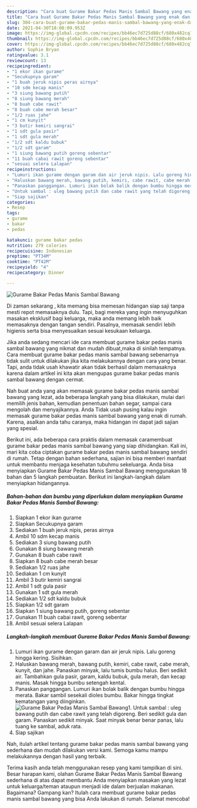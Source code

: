 ```yaml
---
description: "Cara buat Gurame Bakar Pedas Manis Sambal Bawang yang enak dan Mudah Dibuat"
title: "Cara buat Gurame Bakar Pedas Manis Sambal Bawang yang enak dan Mudah Dibuat"
slug: 304-cara-buat-gurame-bakar-pedas-manis-sambal-bawang-yang-enak-dan-mudah-dibuat
date: 2021-04-30T18:08:09.953Z
image: https://img-global.cpcdn.com/recipes/bb46ec7d725d88cf/680x482cq70/gurame-bakar-pedas-manis-sambal-bawang-foto-resep-utama.jpg
thumbnail: https://img-global.cpcdn.com/recipes/bb46ec7d725d88cf/680x482cq70/gurame-bakar-pedas-manis-sambal-bawang-foto-resep-utama.jpg
cover: https://img-global.cpcdn.com/recipes/bb46ec7d725d88cf/680x482cq70/gurame-bakar-pedas-manis-sambal-bawang-foto-resep-utama.jpg
author: Sophie Bryan
ratingvalue: 3.1
reviewcount: 13
recipeingredient:
- "1 ekor ikan gurame"
- "Secukupnya garam"
- "1 buah jeruk nipis peras airnya"
- "10 sdm kecap manis"
- "3 siung bawang putih"
- "8 siung bawang merah"
- "8 buah cabe rawit"
- "8 buah cabe merah besar"
- "1/2 ruas jahe"
- "1 cm kunyit"
- "3 butir kemiri sangrai"
- "1 sdt gula pasir"
- "1 sdt gula merah"
- "1/2 sdt kaldu bubuk"
- "1/2 sdt garam"
- "1 siung bawang putih goreng sebentar"
- "11 buah cabai rawit goreng sebentar"
- "sesuai selera Lalapan"
recipeinstructions:
- "Lumuri ikan gurame dengan garam dan air jeruk nipis. Lalu goreng hingga kering. Sisihkan."
- "Haluskan bawang merah, bawang putih, kemiri, cabe rawit, cabe merah, kunyit, dan jahe. Panaskan minyak, lalu tumis bumbu halus. Beri sedikit air. Tambahkan gula pasir, garam, kaldu bubuk, gula merah, dan kecap manis. Masak hingga bumbu setengah kental."
- "Panaskan panggangan. Lumuri ikan bolak balik dengan bumbu hingga merata. Bakar sambil sesekali dioles bumbu. Bakar hingga tingkat kematangan yang diinginkan."
- "Untuk sambal : uleg bawang putih dan cabe rawit yang telah digoreng. Beri sedikit gula dan garam. Panaskan sedikit minyak. Saat minyak benar benar panas, lalu tuang ke sambal, aduk rata."
- "Siap sajikan"
categories:
- Resep
tags:
- gurame
- bakar
- pedas

katakunci: gurame bakar pedas 
nutrition: 279 calories
recipecuisine: Indonesian
preptime: "PT34M"
cooktime: "PT42M"
recipeyield: "4"
recipecategory: Dinner

---
```



![Gurame Bakar Pedas Manis Sambal Bawang](https://img-global.cpcdn.com/recipes/bb46ec7d725d88cf/680x482cq70/gurame-bakar-pedas-manis-sambal-bawang-foto-resep-utama.jpg)

Di zaman  sekarang , kita memang bisa memesan hidangan siap saji tanpa mesti repot memasaknya dulu. Tapi, bagi mereka yang ingin menyuguhkan masakan eksklusif bagi keluarga, maka anda memang lebih baik memasaknya dengan tangan sendiri. Pasalnya, memasak sendiri lebih higienis serta bisa menyesuaikan sesuai kesukaan keluarga.

Jika anda sedang mencari ide cara membuat gurame bakar pedas manis sambal bawang yang nikmat dan mudah dibuat,maka di sinilah tempatnya. Cara membuat gurame bakar pedas manis sambal bawang  sebenarnya tidak sulit untuk dilakukan jika kita melakukannya dengan cara yang benar. Tapi, anda tidak usah khawatir akan tidak berhasil dalam memasaknya 
karena dalam artikel ini kita akan mengupas gurame bakar pedas manis sambal bawang dengan cermat.  



Nah buat anda yang akan memasak gurame bakar pedas manis sambal bawang yang lezat, ada beberapa langkah yang bisa dilakukan, mulai dari memilih jenis bahan, kemudian penentuan bahan segar, sampai cara mengolah dan menyajikannya. Anda Tidak usah pusing kalau ingin memasak gurame bakar pedas manis sambal bawang yang enak di rumah. Karena, asalkan anda  tahu caranya, maka hidangan ini dapat jadi sajian yang spesial.

Berikut ini, ada beberapa cara praktis  dalam memasak caramembuat gurame bakar pedas manis sambal bawang yang siap dihidangkan. Kali ini, mari kita coba ciptakan gurame bakar pedas manis sambal bawang sendiri di rumah. Tetap dengan bahan sederhana, sajian ini bisa memberi manfaat untuk membantu menjaga kesehatan tubuhmu sekeluarga. Anda bisa menyiapkan Gurame Bakar Pedas Manis Sambal Bawang menggunakan 18 bahan dan 5 langkah pembuatan. Berikut ini langkah-langkah dalam menyiapkan hidangannya.

<!--inarticleads1-->

##### Bahan-bahan dan bumbu yang diperlukan dalam menyiapkan Gurame Bakar Pedas Manis Sambal Bawang:

1. Siapkan 1 ekor ikan gurame
1. Siapkan Secukupnya garam
1. Sediakan 1 buah jeruk nipis, peras airnya
1. Ambil 10 sdm kecap manis
1. Sediakan 3 siung bawang putih
1. Gunakan 8 siung bawang merah
1. Gunakan 8 buah cabe rawit
1. Siapkan 8 buah cabe merah besar
1. Sediakan 1/2 ruas jahe
1. Sediakan 1 cm kunyit
1. Ambil 3 butir kemiri sangrai
1. Ambil 1 sdt gula pasir
1. Gunakan 1 sdt gula merah
1. Sediakan 1/2 sdt kaldu bubuk
1. Siapkan 1/2 sdt garam
1. Siapkan 1 siung bawang putih, goreng sebentar
1. Gunakan 11 buah cabai rawit, goreng sebentar
1. Ambil sesuai selera Lalapan




<!--inarticleads2-->

##### Langkah-langkah membuat Gurame Bakar Pedas Manis Sambal Bawang:

1. Lumuri ikan gurame dengan garam dan air jeruk nipis. Lalu goreng hingga kering. Sisihkan.
1. Haluskan bawang merah, bawang putih, kemiri, cabe rawit, cabe merah, kunyit, dan jahe. Panaskan minyak, lalu tumis bumbu halus. Beri sedikit air. Tambahkan gula pasir, garam, kaldu bubuk, gula merah, dan kecap manis. Masak hingga bumbu setengah kental.
1. Panaskan panggangan. Lumuri ikan bolak balik dengan bumbu hingga merata. Bakar sambil sesekali dioles bumbu. Bakar hingga tingkat kematangan yang diinginkan.
<img src="//assets-global.cpcdn.com/assets/icons/button_play-2c75c40dde080a61004c1f40b05d8f140eaff45d7e9e6481dc71c63d2e7c4909.png" alt="Gurame Bakar Pedas Manis Sambal Bawang">1. Untuk sambal : uleg bawang putih dan cabe rawit yang telah digoreng. Beri sedikit gula dan garam. Panaskan sedikit minyak. Saat minyak benar benar panas, lalu tuang ke sambal, aduk rata.
1. Siap sajikan




Nah, itulah artikel tentang  gurame bakar pedas manis sambal bawang  yang sederhana dan mudah dilakukan versi kami. Semoga kamu mampu melakukannya dengan hasil yang terbaik. 

Terima kasih anda telah menggunakan resep yang kami tampilkan di sini. Besar harapan kami, olahan  Gurame Bakar Pedas Manis Sambal Bawang sederhana di atas dapat membantu Anda menyiapkan masakan yang lezat untuk keluarga/teman ataupun menjadi ide dalam berjualan makanan. Bagaimana? Gampang kan? Itulah cara membuat gurame bakar pedas manis sambal bawang yang bisa Anda lakukan di rumah. Selamat mencoba!

